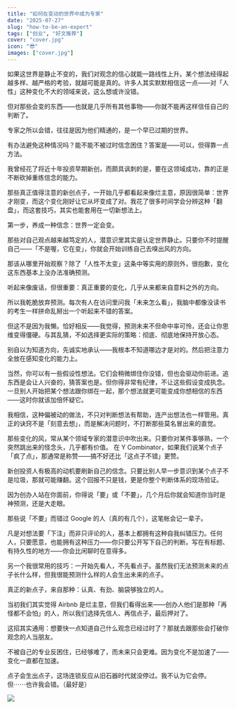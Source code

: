 ```yaml
---
title: "如何在变动的世界中成为专家"
date: "2025-07-27"
slug: "how-to-be-an-expert"
tags: ["创业", "好文推荐"]
cover: "cover.jpg"
icon: "😎"
images: ["cover.jpg"]
---
```

如果这世界是静止不变的，我们对观念的信心就能一路线性上升。某个想法经得起越多样、越严格的考验，就越可能是真的。许多人其实默默相信这一点——对「人性」这种变化不大的领域来说，这么想或许没错。



但对那些会变的东西——也就是几乎所有其他事物——你就不能再这样信任自己的判断了。



专家之所以会错，往往是因为他们精通的，是一个早已过期的世界。



有办法避免这种情况吗？能不能不被过时信念困住？答案是——可以，但得靠一点方法。



我曾经花了将近十年投资早期新创，而颇具讽刺的是，要在这领域成功，靠的正是不断砍掉重练信念的能力。



那些真正值得注意的新创点子，一开始几乎都看起来像烂主意，原因很简单：世界才刚变，而这个变化刚好让它从坏变成了对。我花了很多时间学会分辨这种「翻盘」，而这套技巧，其实也能套用在一切新想法上。



第一步，养成一种信念：世界一定会变。



那些对自己观点越来越笃定的人，潜意识里其实是认定世界静止。只要你不时提醒自己——「不是喔，它在变」，你就会开始训练自己去嗅出风的方向。



那该从哪里开始观察？除了「人性不太变」这条中等实用的原则外，很抱歉，变化这东西基本上没办法准确预测。



听起来像废话，但很重要：真正重要的变化，几乎从来都来自意料之外的方向。



所以我乾脆放弃预测。每次有人在访问里问我「未来怎么看」，我脑中都像没读书的考生一样拼命乱掰出一个听起来不错的答案。



但这不是因为我懒。恰好相反——我觉得，预测未来不但命中率可怜，还会让你思维变得僵硬。与其乱猜，不如选择更实际的策略：彻底、彻底地保持开放心态。



别自以为知道方向，先诚实地承认——我根本不知道哪边才是对的。然后把注意力全放在感知变化的能力上。



当然，你可以有一些假设性想法。它们会稍微绑住你没错，但也会驱动你前进。追东西是会让人兴奋的，猜答案也是。但你得非常有纪律，不让这些假设变成执念。
一旦别人开始把某个想法跟你绑在一起，那个想法就更可能变成你想相信的东西——这时你就该加倍怀疑它。



我相信，这种偏被动的做法，不只对判断想法有帮助，连产出想法也一样管用。真正的诀窍不是「刻意去想」，而是解决问题时，不打断那些莫名冒出来的直觉。



那些变化的风，常从某个领域专家的潜意识中吹出来。只要你对某件事够熟，一个突然跳出来的怪念头，几乎都有价值。
在 Y Combinator，如果我们说某个点子「疯了点」，那通常是称赞——搞不好还比「这点子不错」更赞。



新创投资人有极高的动机要刷新自己的信念。只要比别人早一步意识到某个点子不是垃圾，那就可能赚翻。这个回报不只是钱，更是你整个判断体系的现场验证。



因为创办人站在你面前，你得说「要」或「不要」，几个月后你就会知道你当时是神预测，还是大走眼。



那些说「不要」而错过 Google 的人（真的有几个），这笔帐会记一辈子。



凡是对想法要「下注」而非只评论的人，基本上都拥有这种自我纠错压力。任何人，只要愿意，也能拥有这种压力——你只要公开写下自己的判断。写在有标题、有持久性的地方——你会比闲聊时在意得多。



另一个我很常用的技巧：一开始先看人，不先看点子。虽然我们无法预测未来的点子长什么样，但我很能预测什么样的人会生出未来的点子。



真正的新点子，来自那种：认真、有劲、脑袋够独立的人。



当初我们其实觉得 Airbnb 是烂主意，但我们看得出来——创办人他们是那种「再怪都不会怕」的人，所以我们选择先信人、再信点子，最后押对了。



这招其实通用：想要快一点知道自己什么观念已经过时了？那就去跟那些会打破你观念的人当朋友。



不被自己的专业反困住，已经够难了，而未来只会更难。因为变化不是加速了——变化一直都在加速。



点子会生出点子，这场连锁反应从旧石器时代就没停过。我不认为它会停。
但⋯⋯也许我会错。（最好是）




![](https://prod-files-secure.s3.us-west-2.amazonaws.com/112d0858-5090-4d34-a606-b75eb8d65fd2/46476355-9cf3-4e99-9b7a-3531bc426380/1000202064.png?X-Amz-Algorithm=AWS4-HMAC-SHA256&X-Amz-Content-Sha256=UNSIGNED-PAYLOAD&X-Amz-Credential=ASIAZI2LB466WBAE4TMR%2F20250923%2Fus-west-2%2Fs3%2Faws4_request&X-Amz-Date=20250923T044618Z&X-Amz-Expires=3600&X-Amz-Security-Token=IQoJb3JpZ2luX2VjELT%2F%2F%2F%2F%2F%2F%2F%2F%2F%2FwEaCXVzLXdlc3QtMiJGMEQCIC6kPdasY0S5n1D%2Bu%2Baednzx%2FRMMyTUxBO3B4n4o3fxYAiAaY8efBimkzBTq%2FBTl%2Bbzxiw51RQWP9tqShi6GXw3owir%2FAwg9EAAaDDYzNzQyMzE4MzgwNSIMshTuEwVLRpMoz3uVKtwDNSzyvOt3vlwTcA%2FPo4niEbQOmT8qg5nymKsqy6clXPi8ni5jOpK8tKXGsZEtzc2nkdTa4TZ6clKxPKSAqNgJA89l8e6YjrqFVQkXwEh4MeqyU8GSJN51FGQ%2F6mCgvF6PDCsXIsL8DCRzl3tpS%2BRlWdRHGLWrswmgvZMAToDunEhbaidhJVQdxsAa1IzGtTf%2FaLH84%2BlWAHj%2BUyLkB9ePR9%2BY5ASVnlDkV7x3jtvqnqLpHKOgE7QBtAy4qiuH94RMGevO%2Bx%2B37WrkSjo9uCb2Iqs0ba9%2BMFlQjknPpNgoiaKl2tkHbsJo8g%2BYSZQTaBhqTl2n7IgyeD4CC0CPwwYF7d5Kc2NFa6hMeLvo3jRfddCrA8KgocHkNvCNXSBgG4ytgwNM7I2Rj4AnIiJ39t7%2F3Xm77wNHIl2hehFi%2FbZigZq1O9MY%2B0%2BZrXKzixdQvT4qB4SmdnjIZmkS1UPz5lwJBA6HjRraNezkvNn%2F%2Fo%2FfwBDBUGm5VeMQ6IFvdtS%2BcF49McAowIm%2F%2BZGkvV8i73GPxSeFGdgRsArcOraP%2FlCgRcErkQdVhwW0nSuro%2F37RGbRN0qHoJZsp9%2BG4GbkQIfY8W1HCuhrfz5C7IrmxBTNZQvS%2Bzx24K4384EbjhIwlbPIxgY6pgGjbVvxA%2FZS0Q0rZGTlF%2BAkOi86LCNBxTvRuBcpHNzxXpHG%2Fe1A%2Fg%2B3R91mpbKrc%2BCbh14zAn50oStSSvFSAiPahb4zRFCEZbfCRthfkgI3LuRZKzG300959oc1QjuVd83fk7icZ38H9lBcLFlj1u2VCsVJ4mWkDVSyX9b7bL0EDG2Aa6vp4sPsI1RaHC19vK0%2B%2B8ueVOypg6g0q2%2FmKF840RLm5Bnc&X-Amz-Signature=21b2b417a0258ab98098b0bc465e9207c70131b348e26f5fa751524359814c3c&X-Amz-SignedHeaders=host&x-amz-checksum-mode=ENABLED&x-id=GetObject)

